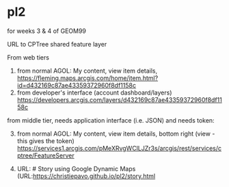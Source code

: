 # pl2
for weeks 3 & 4 of GEOM99

URL to CPTree shared feature layer

From web tiers
1) from normal AGOL: My content, view item details, https://fleming.maps.arcgis.com/home/item.html?id=d432169c87ae43359372960f8df1158c
2) from developer's interface (account dashboard/layers) https://developers.arcgis.com/layers/d432169c87ae43359372960f8df1158c

from middle tier, needs application interface (i.e. JSON) and needs token:

3) from normal AGOL: My content, view item details, bottom right (view - this gives the token) https://services1.arcgis.com/pMeXRvgWClLJZr3s/arcgis/rest/services/cptree/FeatureServer


4) URL: # Story using Google Dynamic Maps
(URL:https://christiepavo.github.io/pl2/story.html

 

